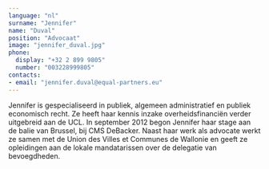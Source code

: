 ```yaml
---
language: "nl"
surname: "Jennifer"
name: "Duval"
position: "Advocaat"
image: "jennifer_duval.jpg"
phone:
  display: "+32 2 899 9805"
  number: "003228999805"
contacts:
- email: "jennifer.duval@equal-partners.eu"
---
```

Jennifer is gespecialiseerd in publiek, algemeen administratief en publiek economisch recht. Ze heeft haar kennis inzake overheidsfinanciën verder uitgebreid aan de UCL. In september 2012 begon Jennifer haar stage aan de balie van Brussel, bij CMS DeBacker. Naast haar werk als advocate werkt ze samen met de Union des Villes et Communes de Wallonie en geeft ze opleidingen aan de lokale mandatarissen over de delegatie van bevoegdheden.